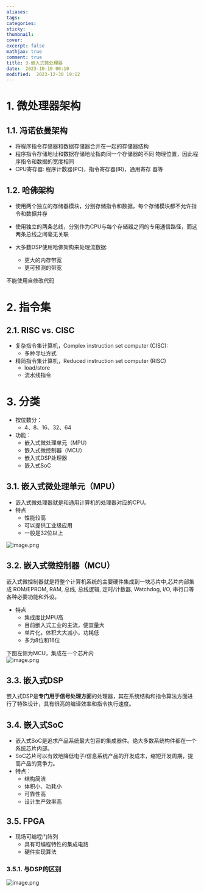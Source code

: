 ```yaml
---
aliases: 
tags: 
categories:
sticky:
thumbnail:
cover: 
excerpt: false
mathjax: true
comment: true
title: 3-嵌入式微处理器
date:  2023-10-10 00:10
modified:  2023-12-30 19:12
---
```


# 1. 微处理器架构

## 1.1. 冯诺依曼架构

- 将程序指令存储器和数据存储器合并在一起的存储器结构
- 程序指令存储地址和数据存储地址指向同一个存储器的不同 物理位置，因此程序指令和数据的宽度相同
- CPU寄存器: 程序计数器(PC)，指令寄存器(IR)，通用寄存 器等

## 1.2. 哈佛架构

- 使用两个独立的存储器模块，分别存储指令和数据，每个存储模块都不允许指令和数据并存
- 使用独立的两条总线，分别作为CPU与每个存储器之间的专用通信路径，而这两条总线之间毫无关联

- 大多数DSP使用哈佛架构来处理流数据: 
	- 更大的内存带宽
	- 更可预测的带宽

不能使用自修改代码

# 2. 指令集

## 2.1. RISC vs. CISC

- 复杂指令集计算机，Complex instruction set computer (CISC):
	- 多种寻址方式
- 精简指令集计算机，Reduced instruction set computer (RISC)
	- load/store
	- 流水线指令

# 3. 分类

- 按位数分：
	- 4、8、16、32、64
- 功能：
	- 嵌入式微处理单元（MPU） 
	- 嵌入式微控制器（MCU） 
	- 嵌入式DSP处理器 
	- 嵌入式SoC

## 3.1. 嵌入式微处理单元（MPU）

- 嵌入式微处理器就是和通用计算机的处理器对应的CPU。
- 特点
	- 性能较高
	- 可以提供工业级应用
	- 一般是32位以上

![image.png](https://chillcharlie-img.oss-cn-hangzhou.aliyuncs.com/image%2F2023%2F09%2F20%2Fb455391832b38bcc15850b9dfed2a32a_20230920153005.png)

## 3.2. 嵌入式微控制器（MCU）

嵌入式微控制器就是将整个计算机系统的主要硬件集成到一块芯片中,芯片内部集成 ROM/EPROM, RAM, 总线, 总线逻辑, 定时/计数器, Watchdog, I/O, 串行口等各种必要功能和外设。

- 特点
	- 集成度比MPU高
	- 目前嵌入式工业的主流，便宜量大
	- 单片化，体积大大减小，功耗低
	- 多为8位和16位

下图左侧为MCU，集成在一个芯片内  
![image.png](https://chillcharlie-img.oss-cn-hangzhou.aliyuncs.com/image%2F2023%2F09%2F20%2F2c051b7670325fdb1ab47b9df3573672_20230920153137.png)

## 3.3. 嵌入式DSP

嵌入式DSP是**专门用于信号处理方面**的处理器，其在系统结构和指令算法方面进行了特殊设计，具有很高的编译效率和指令执行速度。

## 3.4. 嵌入式SoC

- 嵌入式SoC是追求产品系统最大包容的集成器件。绝大多数系统构件都在一个系统芯片内部。
- SoC芯片可以有效地降低电子/信息系统产品的开发成本，缩短开发周期，提高产品的竞争力。
- 特点：
	- 结构简洁
	- 体积小、功耗小
	- 可靠性高
	- 设计生产效率高

## 3.5. FPGA

- 现场可编程门阵列
	- 具有可编程特性的集成电路
	- 硬件实现算法

### 3.5.1. 与DSP的区别

![image.png](https://chillcharlie-img.oss-cn-hangzhou.aliyuncs.com/image%2F2023%2F09%2F20%2F9121cacb215eaa32745203e160d8b87f_20230920154850.png)
